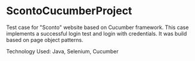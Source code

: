 # ScontoCucumberProject

Test case for "Sconto" website based on Cucumber framework.
This case implements a successful login test and login with credentials.
It was build based on page object patterns.

Technology Used: Java, Selenium, Cucumber